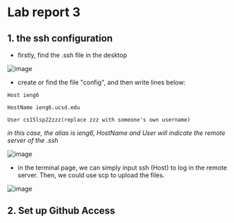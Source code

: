 # Lab report 3

## 1. the ssh configuration

* firstly, find the .ssh file in the desktop

![image]()

* create or find the file "config", and then write lines below:

`Host ieng6`

`HostName ieng6.ucsd.edu`

`User cs15lsp22zzz(replace zzz with someone's own username)`

*in this case, the alias is ieng6, HostName and User will indicate the remote server of the .ssh*

![image]()

* in the terminal page, we can simply input ssh (Host) to log in the remote server. Then, we could use scp to upload the files.

![image]()

## 2. Set up Github Access